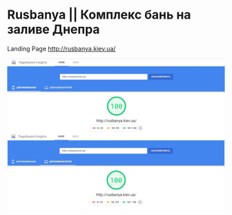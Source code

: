 # Rusbanya || Комплекс бань на заливе Днепра
Landing Page http://rusbanya.kiev.ua/

![Screenshot](GooglePageSpeedTest.jpg?raw=true "GooglePageSpeedTest")
